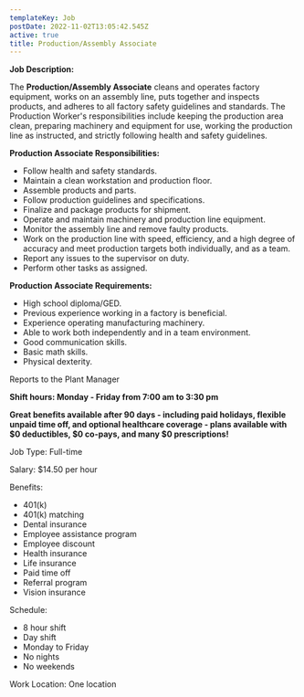 ```yaml
---
templateKey: Job
postDate: 2022-11-02T13:05:42.545Z
active: true
title: Production/Assembly Associate
---
```

<!--StartFragment-->

**Job Description:**

The **Production/Assembly Associate** cleans and operates factory equipment, works on an assembly line, puts together and inspects products, and adheres to all factory safety guidelines and standards. The Production Worker's responsibilities include keeping the production area clean, preparing machinery and equipment for use, working the production line as instructed, and strictly following health and safety guidelines.

**Production Associate Responsibilities:**

* Follow health and safety standards.
* Maintain a clean workstation and production floor.
* Assemble products and parts.
* Follow production guidelines and specifications.
* Finalize and package products for shipment.
* Operate and maintain machinery and production line equipment.
* Monitor the assembly line and remove faulty products.
* Work on the production line with speed, efficiency, and a high degree of accuracy and meet production targets both individually, and as a team.
* Report any issues to the supervisor on duty.
* Perform other tasks as assigned.

**Production Associate Requirements:**

* High school diploma/GED.
* Previous experience working in a factory is beneficial.
* Experience operating manufacturing machinery.
* Able to work both independently and in a team environment.
* Good communication skills.
* Basic math skills.
* Physical dexterity.

Reports to the Plant Manager

**Shift hours: Monday - Friday from 7:00 am to 3:30 pm**

<!--StartFragment-->

**Great benefits available after 90 days - including paid holidays, flexible unpaid time off, and optional healthcare coverage - plans available with $0 deductibles, $0 co-pays, and many $0 prescriptions!**

<!--EndFragment-->

Job Type: Full-time

Salary: $14.50 per hour

Benefits:

* 401(k)
* 401(k) matching
* Dental insurance
* Employee assistance program
* Employee discount
* Health insurance
* Life insurance
* Paid time off
* Referral program
* Vision insurance

Schedule:

* 8 hour shift
* Day shift
* Monday to Friday
* No nights
* No weekends

Work Location: One location

<!--EndFragment-->